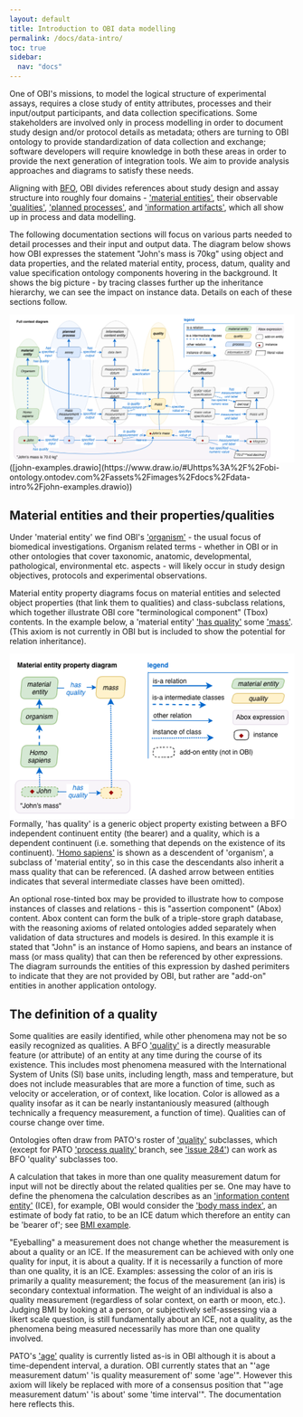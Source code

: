 ```yaml
---
layout: default
title: Introduction to OBI data modelling
permalink: /docs/data-intro/
toc: true
sidebar:
  nav: "docs"
---
```


One of OBI's missions, to model the logical structure of experimental assays, requires a close study of entity attributes, processes and their input/output participants, and data collection specifications.  Some stakeholders are involved only in process modelling in order to document study design and/or protocol details as metadata; others are turning to OBI ontology to provide standardization of data collection and exchange; software developers will require knowledge in both these areas in order to provide the next generation of integration tools. We aim to provide analysis approaches and diagrams to satisfy these needs.

Aligning with [BFO](http://basic-formal-ontology.org), OBI divides references about study design and assay structure into roughly four domains - ['material entities'](http://purl.obolibrary.org/obo/BFO_0000040), their observable ['qualities'](http://purl.obolibrary.org/obo/BFO_0000019), ['planned processes'](http://purl.obolibrary.org/obo/OBI_0000011), and ['information artifacts'](http://purl.obolibrary.org/obo/IAO_0000030), which all show up in process and data modelling.

The following documentation sections will focus on various parts needed to detail processes and their input and output data.  The diagram below shows how OBI expresses the statement "John's mass is 70kg" using object and data properties, and the related material entity, process, datum, quality and value specification ontology components hovering in the background.  It shows the big picture - by tracing classes further up the inheritance hierarchy, we can see the impact on instance data. Details on each of these sections follow.

<img align="right" src="/assets/images/docs/data-intro/data_john_mass_context.png">
([john-examples.drawio](https://www.draw.io/#Uhttps%3A%2F%2Fobi-ontology.ontodev.com%2Fassets%2Fimages%2Fdocs%2Fdata-intro%2Fjohn-examples.drawio))

## Material entities and their properties/qualities

Under 'material entity' we find OBI's ['organism'](http://purl.obolibrary.org/obo/OBI_0100026) - the usual focus of biomedical investigations. Organism related terms - whether in OBI or in other ontologies that cover taxonomic, anatomic, developmental, pathological, environmental etc. aspects - will likely occur in study design objectives, protocols and experimental observations.

Material entity property diagrams focus on material entities and selected object properties (that link them to qualities) and class-subclass relations, which together illustrate OBI core "terminological component" (Tbox) contents. In the example below, a 'material entity' ['has quality'](http://purl.obolibrary.org/obo/RO_0000086) some ['mass'](http://purl.obolibrary.org/obo/PATO_0000125). (This axiom is not currently in OBI but is included to show the potential for relation inheritance). 

<img align="right" src="/assets/images/docs/data-intro/data_john_mass_entity_property.png">

Formally, 'has quality' is a generic object property existing between a BFO independent continuent entity (the bearer) and a quality, which is a dependent continuent (i.e. something that depends on the existence of its continuent).  ['Homo sapiens'](http://purl.obolibrary.org/obo/NCBITaxon_9606) is shown as a descendent of 'organism', a subclass of 'material entity', so in this case the descendants also inherit a mass quality that can be referenced.  (A dashed arrow between entities indicates that several intermediate classes have been omitted).

An optional rose-tinted box may be provided to illustrate how to compose instances of classes and relations - this is "assertion component" (Abox) content.  Abox content can form the bulk of a triple-store graph database, with the reasoning axioms of related ontologies added separately when validation of data structures and models is desired.  In this example it is stated that "John" is an instance of Homo sapiens, and bears an instance of mass (or mass quality) that can then be referenced by other expressions. The diagram surrounds the entities of this expression by dashed perimiters to indicate that they are not provided by OBI, but rather are "add-on" entities in another application ontology.

## The definition of a quality

Some qualities are easily identified, while other phenomena may not be so easily recognized as qualities.  A BFO ['quality'](http://purl.obolibrary.org/obo/BFO_0000019) is a directly measurable feature (or attribute) of an entity at any time during the course of its existence.  This includes most phenomena measured with the International System of Units (SI) base units, including length, mass and temperature, but does not include measurables that are more a function of time, such as velocity or acceleration, or of context, like location.  Color is allowed as a quality insofar as it can be nearly instantaniously measured (although technically a frequency measurement, a function of time).  Qualities can of course change over time.

Ontologies often draw from PATO's roster of ['quality'](http://purl.obolibrary.org/obo/PATO_0000001) subclasses, which (except for PATO ['process quality'](http://purl.obolibrary.org/obo/PATO_0001236) branch, see ['issue 284'](https://github.com/oborel/obo-relations/pull/284)) can work as BFO 'quality' subclasses too.  

A calculation that takes in more than one quality measurement datum for input will not be directly about the related qualities per se.  One may have to define the phenomena the calculation describes as an ['information content entity'](/docs/data-ice/) (ICE), for example, OBI would consider the ['body mass index'](http://purl.obolibrary.org/obo/NCIT_C16358), an estimate of body fat ratio, to be an ICE datum which therefore an entity can be 'bearer of'; see [BMI example](/docs/data-bmi/).

"Eyeballing" a measurement does not change whether the measurement is about a quality or an ICE.  If the measurement can be achieved with only one quality for input, it is about a quality. If it is necessarily a function of more than one quality, it is an ICE.  Examples: assessing the color of an iris is primarily a quality measurement; the focus of the measurement (an iris) is secondary contextual information.  The weight of an individual is also a quality measurement (regardless of solar context, on earth or moon, etc.).  Judging BMI by looking at a person, or subjectively self-assessing via a likert scale question, is still fundamentally about an ICE, not a quality, as the phenomena being measured necessarily has more than one quality involved.

PATO's ['age'](http://purl.obolibrary.org/obo/PATO_0000011) quality is currently listed as-is in OBI although it is about a time-dependent interval, a duration.  OBI currently states that an "'age measurement datum' 'is quality measurement of' some 'age'". However this axiom will likely be replaced with more of a consensus position that "'age measurement datum' 'is about' some 'time interval'". The documentation here reflects this. 

